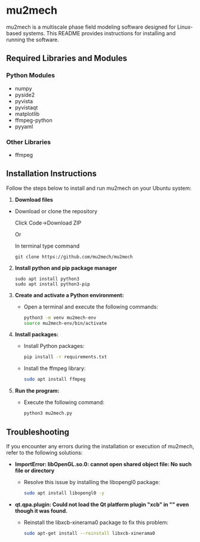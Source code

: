 # mu2mech

mu2mech is a multiscale phase field modeling software designed for Linux-based systems. This README provides instructions for installing and running the software.

## Required Libraries and Modules

### Python Modules
- numpy
- pyside2
- pyvista
- pyvistaqt
- matplotlib
- ffmpeg-python
- pyyaml

### Other Libraries
- ffmpeg

## Installation Instructions

Follow the steps below to install and run mu2mech on your Ubuntu system:

1. **Download files** 

- Download or clone the repository

    Click Code->Download ZIP

    Or

    In terminal type command 
    ```
    git clone https://github.com/mu2mech/mu2mech
    ```

2. **Install python and pip package manager**
    ```
    sudo apt install python3
    sudo apt install python3-pip
    ```


3. **Create and activate a Python environment:**
   - Open a terminal and execute the following commands:
     ```bash
     python3 -m venv mu2mech-env
     source mu2mech-env/bin/activate
     ```

4. **Install packages:**
   - Install Python packages:
     ```bash
     pip install -r requirements.txt
     ```
   - Install the ffmpeg library:
     ```bash
     sudo apt install ffmpeg
     ```

5. **Run the program:**
   - Execute the following command:
     ```bash
     python3 mu2mech.py
     ```

## Troubleshooting

If you encounter any errors during the installation or execution of mu2mech, refer to the following solutions:

- **ImportError: libOpenGL.so.0: cannot open shared object file: No such file or directory**
  - Resolve this issue by installing the libopengl0 package:
    ```bash
    sudo apt install libopengl0 -y
    ```

- **qt.qpa.plugin: Could not load the Qt platform plugin "xcb" in "" even though it was found.**
  - Reinstall the libxcb-xinerama0 package to fix this problem:
    ```bash
    sudo apt-get install --reinstall libxcb-xinerama0
    ```
